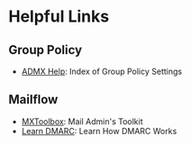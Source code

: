 # Helpful Links

## Group Policy
- [ADMX Help](https://admxhelp.com): Index of Group Policy Settings

## Mailflow
- [MXToolbox](https://mxtoolbox.com/SuperTool.aspx): Mail Admin's Toolkit
- [Learn DMARC](https://www.learndmarc.com/): Learn How DMARC Works